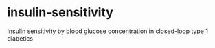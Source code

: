 # insulin-sensitivity
Insulin sensitivity by blood glucose concentration in closed-loop type 1 diabetics
